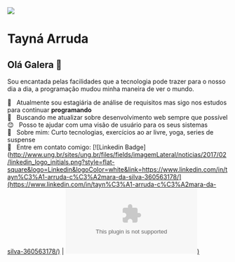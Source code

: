 
<img width="auto" src="https://lh3.googleusercontent.com/lGxofW32-ykS9mZ0FNUSvmQcjSdLKutxu9FeqlJ0b3PoUKzzTV8_dCcnI_Kab4XAgw71GFrxfukijXrh5hZEI456uS2T-iq4YaEnZ9IMfm0D5DBeBsOkgAexY7ZvVGjF8GW0nB-TuTrY9Fygk2h-RpAy8-sv-pODhUy-AdxQ1AwxS4DHmVq4wHAGh4PzPp1eNgEz6ggUpfgFk-ywWlwW1Z-lMTIQC5pF5AkZ5rbEh8K0zjPwBQz7DEnv-P3MD91G26ZowrNfuvVtNWNDi2G3TcVqdklysX1j_Rnzh15mGMuXndWPy9SEx4lFPvCXfQINFft-zz6Jz7KzgX17suMgJZ7OPUCzrETA3FsDOFc3iUPsDZwS7MDjXlgYODPDKJBRfQ1mkoprJ5UyoGkVBSKTP6r_dYcuo-wqdJu42-tkLfKrVS9GvZxsFyLybgCv4RhhTwc_YDqD4iQcSQ1gBXSxVs1o5wTF1VpYaAnIswhNQJWBqbFgLc-iPei_nHcCswfUosy1rZ4jcPJCbNtsDW8l5jBOa00jIvwj4R5gS3sqvJ6LM6Fp1P6stdJees_ZfHGhlybqhAJbsUwZfy7dhmNMyHWyBHIrXsmVzX0CxDc-mA-k2pT2Z49HNO72JZUtjQbsdXmCXBmfCDE3w08dfrQW206LMNtMvMvG3yzhqSXPAYTNUtfMXZNTxTjW3orH=w426-h639-no?authuser=0">

# Tayná Arruda

## Olá Galera 👋
Sou encantada pelas facilidades que a tecnologia pode trazer para o nosso dia a dia, a programação mudou minha maneira de ver o mundo.

 :rocket:  &nbsp; Atualmente sou estagiária de análise de requisitos mas sigo nos estudos para continuar **programando**
 <br/> :purple_heart: &nbsp; Buscando me atualizar sobre desenvolvimento web sempre que possível
 <br/> :blush: &nbsp; Posso te ajudar com uma visão de usuário para os seus sistemas
 <br/> 💬  &nbsp; Sobre mim: Curto tecnologias, exercícios ao ar livre, yoga, series de suspense
 <br/> :email: &nbsp; Entre em contato comigo: [![Linkedin Badge](http://www.ung.br/sites/ung.br/files/fields/imagemLateral/noticias/2017/02/linkedin_logo_initials.png?style=flat-square&logo=Linkedin&logoColor=white&link=https://www.linkedin.com/in/tayn%C3%A1-arruda-c%C3%A2mara-da-silva-360563178/](https://www.linkedin.com/in/tayn%C3%A1-arruda-c%C3%A2mara-da-silva-360563178/) 
| 
[![Gmail Badge](https://image.flaticon.com/icons/svg/281/281769.svgstyle=flat-square&logo=Gmail&logoColor=white&link=mailto:arrudatayna@gmail.com))](mailto:arrudatayna@gmail.com)



